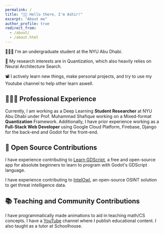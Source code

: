 ```yaml
---
permalink: /
title: "👋🏼 Hello there, I'm Ashir!"
excerpt: "About me"
author_profile: true
redirect_from: 
  - /about/
  - /about.html
---
```




<!-- ![Illustration of combining vision and language modalities](/images/image_to_text_vis.png){: .align-right width="300px"} -->
👨🏻‍💻 I'm an undergraduate student at the NYU Abu Dhabi.

🔬 My research interests are in Quantization, which also heavily relies on Neural Architecture Search.

📽️ I actively learn new things, make personal projects, and try to use my Youtube channel to help other learn aswell.

<!-- # Selected Experience -->

## 👨🏻‍🔬 Professional Experience

Currently, I am working as a Deep Learning **Student Researcher** at NYU Abu Dhabi under Prof. Muhammad Shafique working on a Mixed-format **Quantization** Framework. Additionally, I have prior experience working as a **Full-Stack Web Developer** using Google Cloud Platform, Firebase, Django for the back-end and Godot for the front-end.

<!-- ## 📜 Reimplementing and Reproducing Papers
I have experience with independent research. I have implemented the Reward Constrained Policy Optimization paper into stable-baselines3 PPO and reproduced the original results by running and tracking experiments.

To accompany this work, I have submitted a blog post to the **ICLR** Blogposts Track communicating the paper's theory and my results.

Feel free to look at my specific [portfolio entry](https://sudo-boris.github.io/portfolio/RCPPO/). -->

## 🤖 Open Source Contributions
I have experience contributing to [Learn GDScript](https://github.com/Arena-Rosnav), a free and open-source app for absolute beginners to learn to program with Godot's GDScript language.

I have experience contributing to [IntelOwl](https://github.com/intelowlproject/IntelOwl), an open-source OSINT solution to get threat intelligence data.

## 📚 Teaching and Community Contributions
I have programmatically made animations to aid in teaching math/CS concepts. I have a [YouTube](https://www.youtube.com/@ashirr9184) channel where I publish educational content. I also taught as a tutor at Schoolhouse.
